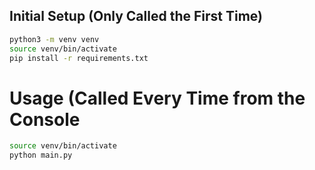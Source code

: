 ## Initial Setup (Only Called the First Time)

```sh
python3 -m venv venv
source venv/bin/activate
pip install -r requirements.txt
```

# Usage (Called Every Time from the Console
```sh
source venv/bin/activate
python main.py
```

